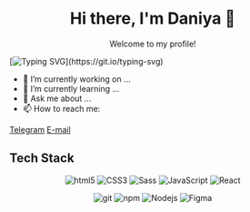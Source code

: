 <h1 align="center">Hi there, I'm Daniya 👋</h1>
<p align="center"> Welcome to my profile! </p>

[![Typing SVG](https://readme-typing-svg.herokuapp.com?size=24&width=600&lines=Welcome+To+ShaDaniya+Github+Profile...)](https://git.io/typing-svg)

- 🔭 I’m currently working on ...
- 🌱 I’m currently learning ...
- 💬 Ask me about ...
- 📫 How to reach me:
<!-- - <a href="https://www.linkedin.com/in/sofya-gulkova-1ba9b2245/" target="blank">LinkedIn</a> -->
<a href="https://t.me/daniashagieva" target="blank">Telegram</a>
<a href="daniyashagieva@gmail.com" target="blank">E-mail</a>

## Tech Stack

<p align="center">
  <img alt="html5" src="https://img.shields.io/badge/-HTML5-E34F26?style=for-the-badge&logo=html5&logoColor=white" />
  <img alt="CSS3" src="https://img.shields.io/badge/CSS%20-%231572B6.svg?style=for-the-badge&logo=css3&logoColor=white" />
  <img alt="Sass" src="https://img.shields.io/badge/-Sass-CC6699?style=for-the-badge&logo=sass&logoColor=white" />
  <img alt="JavaScript" src="https://img.shields.io/badge/JavaScript%20-%23F7DF1E.svg?style=for-the-badge&logo=javascript&logoColor=black" />
  <img alt="React" src="https://img.shields.io/badge/-React-45b8d8?style=for-the-badge&logo=react&logoColor=white" />
</p>
<p align="center">
  <img alt="git" src="https://img.shields.io/badge/-Git-F05032?style=for-the-badge&logo=git&logoColor=white" />
  <img alt="npm" src="https://img.shields.io/badge/-NPM-CB3837?style=for-the-badge&logo=npm&logoColor=white" />
  <img alt="Nodejs" src="https://img.shields.io/badge/-Nodejs-43853d?style=for-the-badge&logo=Node.js&logoColor=white" />
   <img alt="Figma" src="https://img.shields.io/badge/figma-%23F24E1E?style=for-the-badge&logo=Figma&logoColor=white" />
</p>

